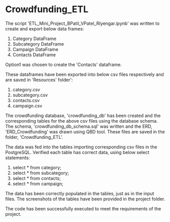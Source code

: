 # Crowdfunding_ETL

The script 'ETL_Mini_Project_BPatil_VPatel_RIyengar.ipynb' was written to create and export below data frames:

1. Category DataFrame
2. Subcategory DataFrame
3. Campaign DataFrame
4. Contacts DataFrame

Option1 was chosen to create the 'Contacts' dataframe.

These dataframes have been exported into below csv files respectively and are saved in 'Resources' folder':

1. category.csv
2. subcategory.csv
3. contacts.csv
4. campaign.csv

The crowdfunding database, 'crowdfunding_db' has been created and the corresponding tables for the above csv files using the database schema. The schema, 'crowdfunding_db_schema.sql' was written and the ERD, 'ERD_Crowdfunding' was drawn using QBD tool. These files are saved in the folder, 'Crowdfunding_ETL'.

The data was fed into the tables importing corresponding csv files in the PostgreSQL. Verified each table has correct data, using below select statements:

1. select * from category;
2. select * from subcategory;
3. select * from contacts;
4. select * from campaign;

The data has been correctly populated in the tables, just as in the input files.
The screenshots of the tables have been provided in the project folder.

The code has been successfully executed to meet the requirements of the project.
